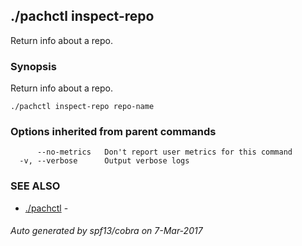## ./pachctl inspect-repo

Return info about a repo.

### Synopsis


Return info about a repo.

```
./pachctl inspect-repo repo-name
```

### Options inherited from parent commands

```
      --no-metrics   Don't report user metrics for this command
  -v, --verbose      Output verbose logs
```

### SEE ALSO
* [./pachctl](./pachctl.md)	 - 

###### Auto generated by spf13/cobra on 7-Mar-2017
